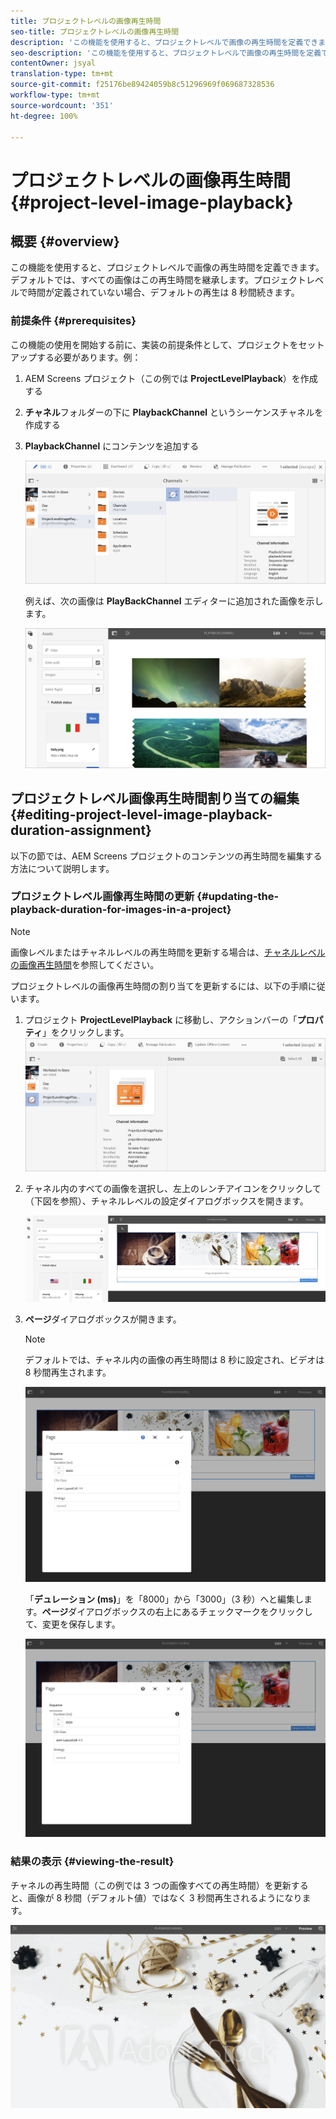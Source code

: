 ```yaml
---
title: プロジェクトレベルの画像再生時間
seo-title: プロジェクトレベルの画像再生時間
description: 'この機能を使用すると、プロジェクトレベルで画像の再生時間を定義できます。 '
seo-description: 'この機能を使用すると、プロジェクトレベルで画像の再生時間を定義できます。 '
contentOwner: jsyal
translation-type: tm+mt
source-git-commit: f25176be89424059b8c51296969f069687328536
workflow-type: tm+mt
source-wordcount: '351'
ht-degree: 100%

---
```



# プロジェクトレベルの画像再生時間 {#project-level-image-playback}

## 概要 {#overview}

この機能を使用すると、プロジェクトレベルで画像の再生時間を定義できます。デフォルトでは、すべての画像はこの再生時間を継承します。プロジェクトレベルで時間が定義されていない場合、デフォルトの再生は 8 秒間続きます。

### 前提条件 {#prerequisites}

この機能の使用を開始する前に、実装の前提条件として、プロジェクトをセットアップする必要があります。例：

1. AEM Screens プロジェクト（この例では **ProjectLevelPlayback**）を作成する

1. **チャネル**&#x200B;フォルダーの下に **PlaybackChannel** というシーケンスチャネルを作成する

1. **PlaybackChannel** にコンテンツを追加する

   ![アセット](assets/image_playback1.png)

   例えば、次の画像は **PlayBackChannel** エディターに追加された画像を示します。

   ![アセット](assets/image_playback2.png)

## プロジェクトレベル画像再生時間割り当ての編集 {#editing-project-level-image-playback-duration-assignment}

以下の節では、AEM Screens プロジェクトのコンテンツの再生時間を編集する方法について説明します。

### プロジェクトレベル画像再生時間の更新 {#updating-the-playback-duration-for-images-in-a-project}


>[!NOTE]
>
>画像レベルまたはチャネルレベルの再生時間を更新する場合は、[チャネルレベルの画像再生時間](channel-level-image-playback.md)を参照してください。

プロジェクトレベルの画像再生時間の割り当てを更新するには、以下の手順に従います。

1. プロジェクト **ProjectLevelPlayback** に移動し、アクションバーの「**プロパティ**」をクリックします。
   ![アセット](assets/image_playback3.png)

1. チャネル内のすべての画像を選択し、左上のレンチアイコンをクリックして（下図を参照）、チャネルレベルの設定ダイアログボックスを開きます。

   ![screen_shot_2019-06-25at95945am](assets/screen_shot_2019-06-25at95945am.png)

1. **ページ**&#x200B;ダイアログボックスが開きます。

   >[!NOTE]
   >
   >デフォルトでは、チャネル内の画像の再生時間は 8 秒に設定され、ビデオは 8 秒間再生されます。

   ![screen_shot_2019-06-25at100343am](assets/screen_shot_2019-06-25at100343am.png)

   「**デュレーション (ms)**」を「8000」から「3000」（3 秒）へと編集します。**ページ**&#x200B;ダイアログボックスの右上にあるチェックマークをクリックして、変更を保存します。

   ![screen_shot_2019-06-25at101527am](assets/screen_shot_2019-06-25at101527am.png)

### 結果の表示 {#viewing-the-result}

チャネルの再生時間（この例では 3 つの画像すべての再生時間）を更新すると、画像が 8 秒間（デフォルト値）ではなく 3 秒間再生されるようになります。

![channel_preview](assets/channel_preview.gif)

